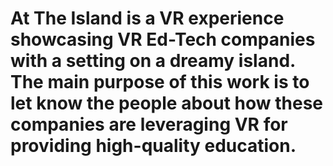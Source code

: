 #  At The Island is a VR experience showcasing VR Ed-Tech companies with a setting on a dreamy island. The main purpose of this work is to let know the people about how these companies are leveraging VR for providing high-quality education.
